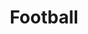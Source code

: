 ---
title: "Football"
hidemeta: true
ShowToc: false
noList: true
cover:
    image: FCB.jpg
    alt: "Força Barça"
    relative: true
summary: Força Barça & Football Analysis
weight: 4
---